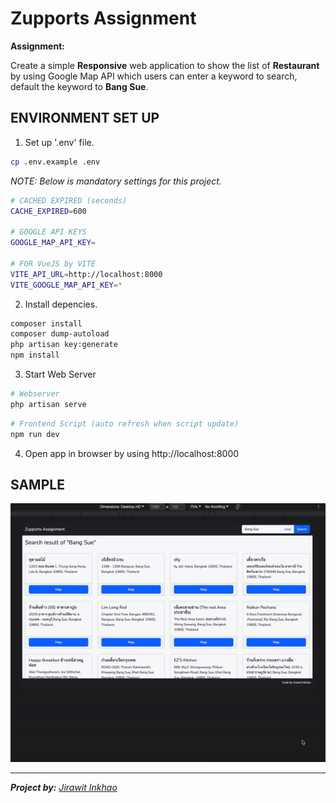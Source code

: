 # Zupports Assignment

__Assignment:__

Create a simple __Responsive__ web application to show the list of __Restaurant__ by using Google Map API which users can enter a keyword to search, default the keyword to __Bang Sue__.


## ENVIRONMENT SET UP ##

1. Set up '.env' file.
```bash
cp .env.example .env
```
*NOTE: Below is mandatory settings for this project.*
```bash
# CACHED EXPIRED (seconds)
CACHE_EXPIRED=600

# GOOGLE API KEYS
GOOGLE_MAP_API_KEY=

# FOR VueJS by VITE
VITE_API_URL=http://localhost:8000
VITE_GOOGLE_MAP_API_KEY=*
```

2. Install depencies.
```bash
composer install
composer dump-autoload
php artisan key:generate
npm install
```

3. Start Web Server
```bash
# Webserver
php artisan serve
```
```bash
# Frontend Script (auto refresh when script update)
npm run dev
```

4. Open app in browser by using http://localhost:8000

## SAMPLE
![Screenshot](sample.gif)

---
***Project by:*** *[Jirawit Inkhao](https://github.com/hey008)*